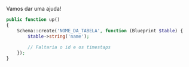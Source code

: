 Vamos dar uma ajuda!

``` php
public function up()
{
    Schema::create('NOME_DA_TABELA', function (Blueprint $table) {
        $table->string('name');
        
        // Faltaria o id e os timestaps
    });
}
```